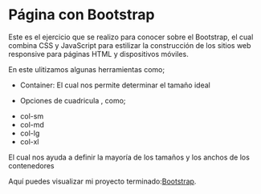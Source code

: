 # Página con Bootstrap

Este es el ejercicio que se realizo para conocer sobre el Bootstrap,
el cual combina CSS y JavaScript para estilizar la  construcción de los
sitios web responsive para páginas HTML y dispositivos móviles.

En este ulitizamos algunas herramientas como;

* Container: El cual nos permite determinar el tamaño ideal

* Opciones de cuadricula , como;
- col-sm
- col-md	
- col-lg	
- col-xl
  
El cual nos ayuda a definir la mayoría de los tamaños y los anchos de los contenedores

Aquí puedes visualizar mi proyecto terminado:[Bootstrap](https://mellow-kitsune-b9c33e.netlify.app/).
